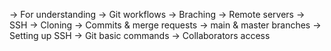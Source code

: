 -> For understanding 
-> Git workflows 
-> Braching 
-> Remote servers
-> SSH 
-> Cloning 
-> Commits & merge requests 
-> main & master branches 
-> Setting up SSH
-> Git basic commands 
-> Collaborators access
